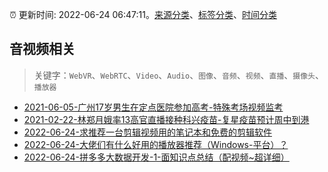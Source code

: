 :alarm_clock: 更新时间: 2022-06-24 06:47:11。[来源分类](../README.md)、[标签分类](../TAGS.md)、[时间分类](../TIMELINE.md)

## 音视频相关


> 关键字：`WebVR`、`WebRTC`、`Video`、`Audio`、`图像`、`音频`、`视频`、`直播`、`摄像头`、`播放器`



- [2021-06-05-广州17岁男生在定点医院参加高考-特殊考场视频监考](https://m.caixin.com/m/2021-06-05/101723418.html) 
- [2021-02-22-林郑月娥率13高官直播接种科兴疫苗-复星疫苗预计周中到港](https://m.caixin.com/m/2021-02-22/101665724.html) 
- [2022-06-24-求推荐一台剪辑视频用的笔记本和免费的剪辑软件](https://www.v2ex.com/t/861926) 
- [2022-06-24-大佬们有什么好用的播放器推荐（Windows-平台）？](https://www.v2ex.com/t/861889) 
- [2022-06-24-拼多多大数据开发-1-面知识点总结（配视频~超详细）](https://toutiao.io/k/d334v01) 